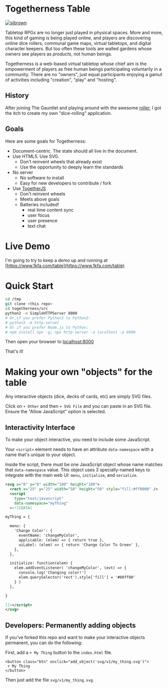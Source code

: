 # Togetherness Table

[![sjbrown](https://circleci.com/gh/sjbrown/togetherness.svg?style=svg)](https://circleci.com/gh/sjbrown/togetherness)

Tabletop RPGs are no longer just played in physical spaces. More and more,
this kind of gaming is being played online, and players are
discovering online dice rollers, communal game maps, virtual tabletops,
and digital character keepers. But too often these tools are walled
gardens whose owners see players as *products*, not human beings.

Togetherness is a web-based virtual tabletop whose chief aim is
the empowerment of players as free human beings participating voluntarily
in a community. There are no "owners", just equal participants enjoying a
gamut of activities including "creation", "play" and "hosting".

## History

After joining The Gauntlet and playing around with the awesome
[roller](https://github.com/shanel/roller),
I got the itch to create my own "dice-rolling" application.

## Goals

Here are some goals for Togetherness:

 * Document-centric.  The state should all live in the document.
 * Use HTML5. Use SVG.
   * Don't reinvent wheels that already exist
   * Use the opportunity to deeply learn the standards
 * No server
   * No software to install
   * Easy for new developers to contribute / fork
 * Use [TogetherJS](https://togetherjs.com/)
   * Don't reinvent wheels
   * Meets above goals
   * Batteries included!
     * real time content sync
     * user focus
     * user presence
     * text chat

# Live Demo

I'm going to try to keep a demo up and running at
[https://www.1kfa.com/table](https://www.1kfa.com/table)

# Quick Start

```bash
cd /tmp
git clone <this repo>
cd togetherness/src
python2 -m SimpleHTTPServer 8000
# Or,if you prefer Python3 to Python2:
# python3 -m http.server
# Or if you prefer Node.js to Python:
# npm install npx -g; npx http-server -a localhost -p 8000
```

Then open your browser to [localhost:8000](http://localhost:8000/)

That's it!

# Making your own "objects" for the table

Any interactive objects (dice, decks of cards, etc) are simply SVG files.

Click on `+ Other` and then `+ SVG File` and you can paste in an SVG
file.  Ensure the "Allow JavaScript" option is selected.

## Interactivity Interface

To make your object interactive, you need to include some JavaScript.

Your `<script>` element needs to have an attribute `data-namespace`
with a name that's unique to your object.

Inside the script, there must be one JavaScript object whose name
matches that `data-namespace` value. This object uses 3 specially-named
keys to integrate with the main web UI:
`menu`, `initialize`, and `serialize`.


```xml
<svg x="0" y="0" width="100" height="100">
  <rect x="25" y="25" width="50" height="50" style="fill:#ff0000" />
  <script
    type="text/javascript"
    data-namespace="myThing"
  ><![CDATA[

myThing = {

  menu: {
    'Change Color': {
      eventName: 'changeMyColor',
      applicable: (elem) => { return true },
      uiLabel: (elem) => { return 'Change Color To Green' },
    },
  },

  initialize: function(elem) {
    elem.addEventListener( 'changeMyColor', (evt) => {
      console.log('Changing color!')
      elem.querySelector('rect').style['fill'] = '#00ff00'
    } )
  },

}

]]></script>
</svg>
```

## Developers: Permanently adding objects

If you've forked this repo and want to make your interactive objects
permanent, you can do the following:

First, add a `+ My Thing` button to the `index.html` file.

```
<button class="btn" onclick="add_object('svg/v1/my_thing.svg')">
 + My Thing
</button>
```

Then just add the file `svg/v1/my_thing.svg`.

